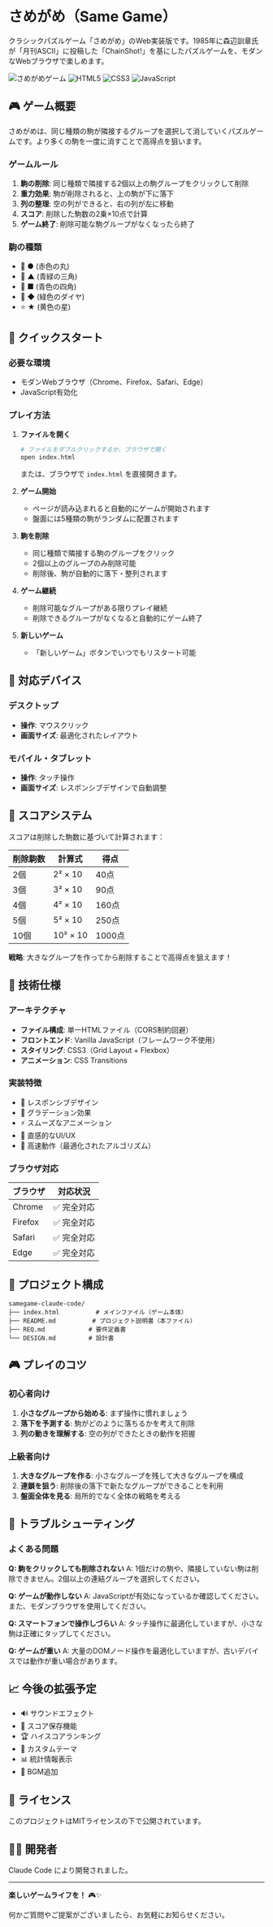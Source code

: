 # さめがめ（Same Game）

クラシックパズルゲーム「さめがめ」のWeb実装版です。1985年に森辺訓章氏が「月刊ASCII」に投稿した「ChainShot!」を基にしたパズルゲームを、モダンなWebブラウザで楽しめます。

![さめがめゲーム](https://img.shields.io/badge/Game-Same%20Game-blue)
![HTML5](https://img.shields.io/badge/HTML5-E34F26?logo=html5&logoColor=white)
![CSS3](https://img.shields.io/badge/CSS3-1572B6?logo=css3&logoColor=white)
![JavaScript](https://img.shields.io/badge/JavaScript-F7DF1E?logo=javascript&logoColor=black)

## 🎮 ゲーム概要

さめがめは、同じ種類の駒が隣接するグループを選択して消していくパズルゲームです。より多くの駒を一度に消すことで高得点を狙います。

### ゲームルール

1. **駒の削除**: 同じ種類で隣接する2個以上の駒グループをクリックして削除
2. **重力効果**: 駒が削除されると、上の駒が下に落下
3. **列の整理**: 空の列ができると、右の列が左に移動
4. **スコア**: 削除した駒数の2乗×10点で計算
5. **ゲーム終了**: 削除可能な駒グループがなくなったら終了

### 駒の種類

- 🔴 **●** (赤色の丸)
- 🔺 **▲** (青緑の三角)
- 🔲 **■** (青色の四角)
- 💎 **◆** (緑色のダイヤ)
- ⭐ **★** (黄色の星)

## 🚀 クイックスタート

### 必要な環境

- モダンWebブラウザ（Chrome、Firefox、Safari、Edge）
- JavaScript有効化

### プレイ方法

1. **ファイルを開く**
   ```bash
   # ファイルをダブルクリックするか、ブラウザで開く
   open index.html
   ```
   または、ブラウザで `index.html` を直接開きます。

2. **ゲーム開始**
   - ページが読み込まれると自動的にゲームが開始されます
   - 盤面には5種類の駒がランダムに配置されます

3. **駒を削除**
   - 同じ種類で隣接する駒のグループをクリック
   - 2個以上のグループのみ削除可能
   - 削除後、駒が自動的に落下・整列されます

4. **ゲーム継続**
   - 削除可能なグループがある限りプレイ継続
   - 削除できるグループがなくなると自動的にゲーム終了

5. **新しいゲーム**
   - 「新しいゲーム」ボタンでいつでもリスタート可能

## 📱 対応デバイス

### デスクトップ
- **操作**: マウスクリック
- **画面サイズ**: 最適化されたレイアウト

### モバイル・タブレット
- **操作**: タッチ操作
- **画面サイズ**: レスポンシブデザインで自動調整

## 🎯 スコアシステム

スコアは削除した駒数に基づいて計算されます：

| 削除駒数 | 計算式 | 得点 |
|---------|-------|------|
| 2個 | 2² × 10 | 40点 |
| 3個 | 3² × 10 | 90点 |
| 4個 | 4² × 10 | 160点 |
| 5個 | 5² × 10 | 250点 |
| 10個 | 10² × 10 | 1000点 |

**戦略**: 大きなグループを作ってから削除することで高得点を狙えます！

## 🔧 技術仕様

### アーキテクチャ
- **ファイル構成**: 単一HTMLファイル（CORS制約回避）
- **フロントエンド**: Vanilla JavaScript（フレームワーク不使用）
- **スタイリング**: CSS3（Grid Layout + Flexbox）
- **アニメーション**: CSS Transitions

### 実装特徴
- 📱 レスポンシブデザイン
- 🎨 グラデーション効果
- ⚡ スムーズなアニメーション
- 🎯 直感的なUI/UX
- 🚀 高速動作（最適化されたアルゴリズム）

### ブラウザ対応
| ブラウザ | 対応状況 |
|---------|---------|
| Chrome | ✅ 完全対応 |
| Firefox | ✅ 完全対応 |
| Safari | ✅ 完全対応 |
| Edge | ✅ 完全対応 |

## 📁 プロジェクト構成

```
samegame-claude-code/
├── index.html          # メインファイル（ゲーム本体）
├── README.md          # プロジェクト説明書（本ファイル）
├── REQ.md            # 要件定義書
└── DESIGN.md         # 設計書
```

## 🎮 プレイのコツ

### 初心者向け
1. **小さなグループから始める**: まず操作に慣れましょう
2. **落下を予測する**: 駒がどのように落ちるかを考えて削除
3. **列の動きを理解する**: 空の列ができたときの動作を把握

### 上級者向け
1. **大きなグループを作る**: 小さなグループを残して大きなグループを構成
2. **連鎖を狙う**: 削除後の落下で新たなグループができることを利用
3. **盤面全体を見る**: 局所的でなく全体の戦略を考える

## 🐛 トラブルシューティング

### よくある問題

**Q: 駒をクリックしても削除されない**
A: 1個だけの駒や、隣接していない駒は削除できません。2個以上の連結グループを選択してください。

**Q: ゲームが動作しない**
A: JavaScriptが有効になっているか確認してください。また、モダンブラウザを使用してください。

**Q: スマートフォンで操作しづらい**
A: タッチ操作に最適化していますが、小さな駒は正確にタップしてください。

**Q: ゲームが重い**
A: 大量のDOMノード操作を最適化していますが、古いデバイスでは動作が重い場合があります。

## 📈 今後の拡張予定

- 🔊 サウンドエフェクト
- 💾 スコア保存機能
- 🏆 ハイスコアランキング
- 🎨 カスタムテーマ
- 📊 統計情報表示
- 🎵 BGM追加

## 📄 ライセンス

このプロジェクトはMITライセンスの下で公開されています。

## 👨‍💻 開発者

Claude Code により開発されました。

---

**楽しいゲームライフを！** 🎮✨

何かご質問やご提案がございましたら、お気軽にお知らせください。